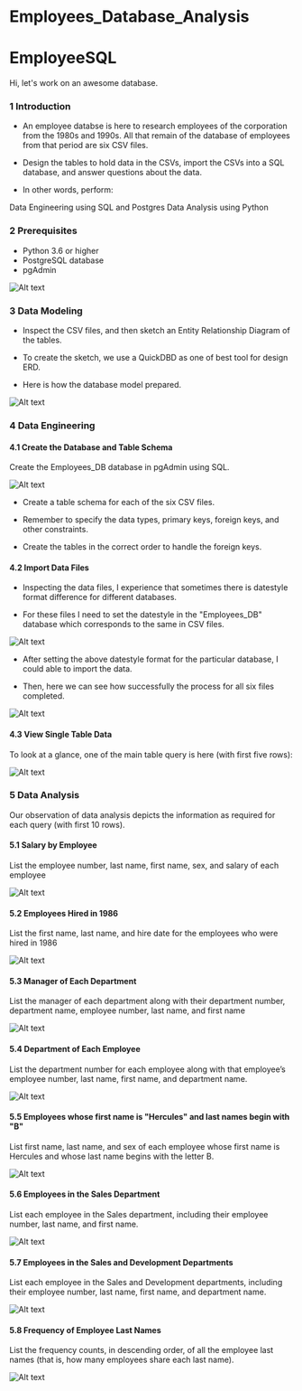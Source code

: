 # Employees_Database_Analysis
 
# EmployeeSQL


Hi, let's work on an awesome database.


### 1 Introduction 


- An employee databse is here to research employees of the corporation from the 1980s and 1990s. All that remain of the database of employees from that period are six CSV files.

- Design the tables to hold data in the CSVs, import the CSVs into a SQL database, and answer questions about the data.

- In other words, perform:

 Data Engineering using SQL and Postgres
 Data Analysis using Python

### 2 Prerequisites

- Python 3.6 or higher
- PostgreSQL database
- pgAdmin


![Alt text](Images/postgresql.png)



### 3 Data Modeling


- Inspect the CSV files, and then sketch an Entity Relationship Diagram of the tables. 

- To create the sketch, we use a QuickDBD as one of best tool for design ERD.

- Here is how the database model prepared.


![Alt text](Images/Employees_ERD.png)


### 4 Data Engineering

#### 4.1 Create the Database and Table Schema

Create the Employees_DB database in pgAdmin using SQL.


![Alt text](<Images/Create Database.png>)



- Create a table schema for each of the six CSV files. 

- Remember to specify the data types, primary keys, foreign keys, and other constraints.

- Create the tables in the correct order to handle the foreign keys.


#### 4.2 Import Data Files 


- Inspecting the data files, I experience that sometimes there is datestyle format difference for different databases.

- For these files I need to set the datestyle in the "Employees_DB" database which corresponds to the same in CSV files.


![Alt text](Images/Alter_DB__Datestyle.png)



- After setting the above datestyle format for the particular database, I could able to import the data.

- Then, here we can see how successfully the process for all six files completed.


![Alt text](Images/Data_Import_Processes.png)


#### 4.3 View Single Table Data


To look at a glance, one of the main table query is here (with first five rows):


![Alt text](Images/Employees_Table_Data_Imported.png)



### 5 Data Analysis

Our observation of data analysis depicts the information as required for each query (with first 10 rows).


#### 5.1 Salary by Employee

List the employee number, last name, first name, sex, and salary of each employee


![Alt text](Images/1_Salary_by_Employee.png)


#### 5.2 Employees Hired in 1986

List the first name, last name, and hire date for the employees who were hired in 1986


![Alt text](Images/2_Employees_hired_in_1986.png)



#### 5.3 Manager of Each Department

List the manager of each department along with their department number, department name, employee number, last name, and first name 


![Alt text](<Images/3_manager of each department.png>)


#### 5.4 Department of Each Employee

List the department number for each employee along with that employee’s employee number, last name, first name, and department name.

![Alt text](<Images/4_Department of Each Employee.png>)

#### 5.5 Employees whose first name is "Hercules" and last names begin with "B"

List first name, last name, and sex of each employee whose first name is Hercules and whose last name begins with the letter B.


![Alt text](Images/5_Hercules.png)


#### 5.6 Employees in the Sales Department

List each employee in the Sales department, including their employee number, last name, and first name.


![Alt text](Images/6_Employees_in_Sales_Department.png)


#### 5.7 Employees in the Sales and Development Departments

List each employee in the Sales and Development departments, including their employee number, last name, first name, and department name.


![Alt text](Images/7_Sales_and_Development.png)


#### 5.8 Frequency of Employee Last Names

List the frequency counts, in descending order, of all the employee last names (that is, how many employees share each last name).


![Alt text](<Images/8_Frequency of Employees Last Name.png>)


